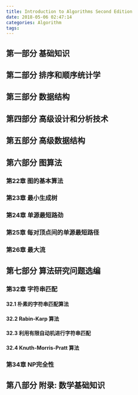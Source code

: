 ```yaml
---
title: Introduction to Algorithms Second Edition
date: 2018-05-06 02:47:14
categories: Algorithm
tags:
---
```


## 第一部分 基础知识

## 第二部分 排序和顺序统计学

## 第三部分 数据结构

## 第四部分 高级设计和分析技术

## 第五部分 高级数据结构

## 第六部分 图算法

### 第22章 图的基本算法

### 第23章  最小生成树

### 第24章 单源最短路劲

### 第25章 每对顶点间的单源最短路径

### 第26章 最大流

## 第七部分 算法研究问题选编

### 第32章 字符串匹配
#### 32.1 朴素的字符串匹配算法
#### 32.2 Rabin-Karp 算法
#### 32.3 利用有限自动机进行字符串匹配
#### 32.4 Knuth-Morris-Pratt 算法

### 第34章 NP完全性
 

## 第八部分 附录: 数学基础知识
